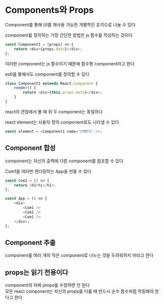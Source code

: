 # Components와 Props

Component를 통해 UI를 재사용 가능한 개별적인 조각으로 나눌 수 있다

component를 정의하는 가장 간단한 방법은 js 함수를 작성하는 것이다

```js
const Component1 = (props) => {
    return <div>{props.data}</div>;
};
```

이러한 component는 js 함수이기 때문에 함수형 component라고 한다

es6를 통해서도 component를 정의할 수 있다

```js
class Component1 extends React.Component {
    render() {
        return <div>{this.props.data}</div>;
    }
}
```

react의 관점에서 볼 때 위 두 component는 동일하다

react element는 사용자 정의 component로도 나타낼 수 있다

```js
const element = <Component1 name="CPNT1" />;
```

## Component 합성

component는 자신의 출력에 다른 component를 참조할 수 있다

Com1을 여러번 렌더링하는 App을 만들 수 있다

```js
const Com1 = () => {
    return <h1>hi</h1>;
};

const App = () => {
    <div>
        <Com1 />
        <Com1 />
        <Com1 />
    </div>;
};
```

## Component 추출

component를 여러 개의 작은 component로 나누는 것을 두려워하지 마라고 한다

## props는 읽기 전용이다

component의 자체 props를 수정하면 안 된다  
모든 react component는 자신의 props를 다룰 때 반드시 순수 함수처럼 작동해야 한다고 한다
